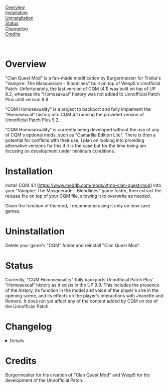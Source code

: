 [Overview](#overview) <br />
[Installation](#installation) <br />
[Uninstallation](#uninstallation) <br />
[Status](#status) <br />
[Changelog](#changelog) <br />
[Credits](#credits)

</br>

# Overview
"Clan Quest Mod" is a fan-made modification by Burgermeister for Troika's "Vampire: The Masquerade - Bloodlines" built on top of Wesp5's Unofficial Patch. Unfortunately, the last version of CQM (4.1) was built on top of UP 9.2, whereas the "Homosexual" history was not added to Unnofficial Patch Plus until version 9.9.

"CQM Homosexuality" is a project to backport and fully implement the "Homosexual" history into CQM 4.1 running the provided version of Unnofficial Patch Plus 9.2.

"CQM Homosexuality" is currently being developed without the use of any of CQM's optional mods, such as "Camarilla Edition Lite". There is then a potential for conflicts with their use, I plan on looking into providing alternative versions for this if it is the case but for the time being am focusing on development under minimum conditions.

# Installation
Install CQM 4.1 (https://www.moddb.com/mods/vtmb-clan-quest-mod) into your "Vampire: The Masquerade - Bloodlines" game folder, then extract the release file on top of your CQM file, allowing it to overwrite as needed.

Given the function of the mod, I recommend using it only on new save games.

# Uninstallation
Delete your game's "CQM" folder and reinstall "Clan Quest Mod".

# Status
Currently, "CQM Homosexuality" fully backports Unnofficial Patch Plus' "Homosexual" history as it exists in the UP 9.9. This includes the presence of the history, its function in the model and voice of the player's sire in the opening scene, and its effects on the player's interactions with Jeanette and Romero. It does not yet affect any of the content added by CQM on top of the Unnofficial Patch.

# Changelog
<details>
  <details>
    <summary>R1</summary>
    Initial release backporting Unofficial Patch Plus' 9.9 "Homosexual" history to CQM 4.1.
  </details>
</details>

# Credits
Burgermesiter for his creation of "Clan Quest Mod" and Wesp5 for his development of the Unnofficial Patch.
